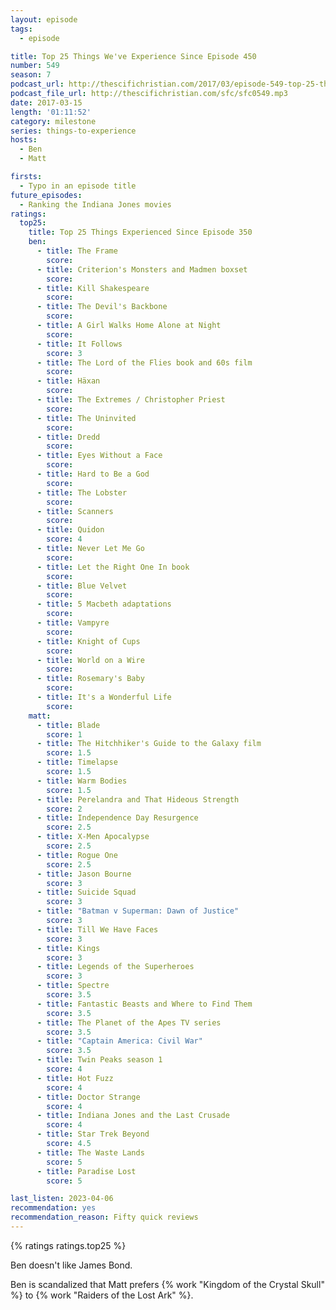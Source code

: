 ```yaml
---
layout: episode
tags:
  - episode

title: Top 25 Things We've Experience Since Episode 450
number: 549
season: 7
podcast_url: http://thescifichristian.com/2017/03/episode-549-top-25-things-weve-experience-since-episode-450/
podcast_file_url: http://thescifichristian.com/sfc/sfc0549.mp3
date: 2017-03-15
length: '01:11:52'
category: milestone
series: things-to-experience
hosts:
  - Ben
  - Matt

firsts:
  - Typo in an episode title
future_episodes:
  - Ranking the Indiana Jones movies
ratings:
  top25:
    title: Top 25 Things Experienced Since Episode 350
    ben:
      - title: The Frame
        score: 
      - title: Criterion's Monsters and Madmen boxset
        score: 
      - title: Kill Shakespeare
        score: 
      - title: The Devil's Backbone
        score: 
      - title: A Girl Walks Home Alone at Night
        score: 
      - title: It Follows
        score: 3
      - title: The Lord of the Flies book and 60s film
        score: 
      - title: Häxan
        score: 
      - title: The Extremes / Christopher Priest
        score: 
      - title: The Uninvited
        score: 
      - title: Dredd
        score: 
      - title: Eyes Without a Face
        score: 
      - title: Hard to Be a God
        score: 
      - title: The Lobster
        score: 
      - title: Scanners
        score: 
      - title: Quidon
        score: 4
      - title: Never Let Me Go
        score: 
      - title: Let the Right One In book
        score: 
      - title: Blue Velvet
        score: 
      - title: 5 Macbeth adaptations
        score: 
      - title: Vampyre
        score: 
      - title: Knight of Cups
        score: 
      - title: World on a Wire
        score: 
      - title: Rosemary's Baby
        score: 
      - title: It's a Wonderful Life
        score: 
    matt:
      - title: Blade
        score: 1
      - title: The Hitchhiker's Guide to the Galaxy film
        score: 1.5
      - title: Timelapse
        score: 1.5
      - title: Warm Bodies
        score: 1.5
      - title: Perelandra and That Hideous Strength
        score: 2
      - title: Independence Day Resurgence
        score: 2.5
      - title: X-Men Apocalypse
        score: 2.5
      - title: Rogue One
        score: 2.5
      - title: Jason Bourne
        score: 3
      - title: Suicide Squad
        score: 3
      - title: "Batman v Superman: Dawn of Justice"
        score: 3
      - title: Till We Have Faces
        score: 3
      - title: Kings
        score: 3
      - title: Legends of the Superheroes
        score: 3
      - title: Spectre
        score: 3.5
      - title: Fantastic Beasts and Where to Find Them
        score: 3.5
      - title: The Planet of the Apes TV series
        score: 3.5
      - title: "Captain America: Civil War"
        score: 3.5
      - title: Twin Peaks season 1
        score: 4
      - title: Hot Fuzz
        score: 4
      - title: Doctor Strange
        score: 4
      - title: Indiana Jones and the Last Crusade
        score: 4
      - title: Star Trek Beyond
        score: 4.5
      - title: The Waste Lands
        score: 5
      - title: Paradise Lost
        score: 5

last_listen: 2023-04-06
recommendation: yes
recommendation_reason: Fifty quick reviews
---
```


{% ratings ratings.top25 %}

Ben doesn't like James Bond.

Ben is scandalized that Matt prefers {% work "Kingdom of the Crystal Skull" %} to {% work "Raiders of the Lost Ark" %}.